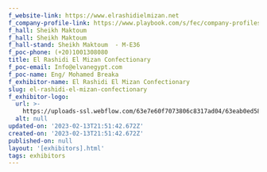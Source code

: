 ```yaml
---
f_website-link: https://www.elrashidielmizan.net
f_company-profile-link: https://www.playbook.com/s/fec/company-profiles
f_hall: Sheikh Maktoum
f_hall: Sheikh Maktoum
f_hall-stand: Sheikh Maktoum  - M-E36
f_poc-phone: (+20)1001308080
title: El Rashidi El Mizan Confectionary
f_poc-email: Info@elvanegypt.com
f_poc-name: Eng/ Mohamed Breaka
f_exhibitor-name: El Rashidi El Mizan Confectionary
slug: el-rashidi-el-mizan-confectionary
f_exhibitor-logo:
  url: >-
    https://uploads-ssl.webflow.com/63e7e60f7073806c8317ad04/63eab0ed58db8413da1224c7_YzU1Mw.jpeg
  alt: null
updated-on: '2023-02-13T21:51:42.672Z'
created-on: '2023-02-13T21:51:42.672Z'
published-on: null
layout: '[exhibitors].html'
tags: exhibitors
---
```



